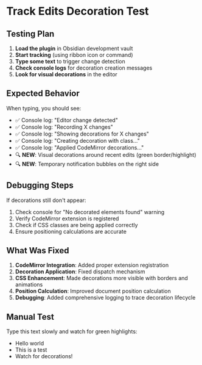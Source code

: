 # Track Edits Decoration Test

## Testing Plan

1. **Load the plugin** in Obsidian development vault
2. **Start tracking** (using ribbon icon or command)
3. **Type some text** to trigger change detection
4. **Check console logs** for decoration creation messages
5. **Look for visual decorations** in the editor

## Expected Behavior

When typing, you should see:
- ✅ Console log: "Editor change detected"
- ✅ Console log: "Recording X changes"  
- ✅ Console log: "Showing decorations for X changes"
- ✅ Console log: "Creating decoration with class..."
- ✅ Console log: "Applied CodeMirror decorations..."
- 🔍 **NEW**: Visual decorations around recent edits (green border/highlight)
- 🔍 **NEW**: Temporary notification bubbles on the right side

## Debugging Steps

If decorations still don't appear:

1. Check console for "No decorated elements found" warning
2. Verify CodeMirror extension is registered
3. Check if CSS classes are being applied correctly
4. Ensure positioning calculations are accurate

## What Was Fixed

1. **CodeMirror Integration**: Added proper extension registration
2. **Decoration Application**: Fixed dispatch mechanism  
3. **CSS Enhancement**: Made decorations more visible with borders and animations
4. **Position Calculation**: Improved document position calculation
5. **Debugging**: Added comprehensive logging to trace decoration lifecycle

## Manual Test

Type this text slowly and watch for green highlights:
- Hello world
- This is a test
- Watch for decorations!